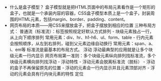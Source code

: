 - 什么是盒子模型？
  盒子模型就是把HTML页面中的布局元素看作是一个矩形的盒子，也就是一个承装内容的容器，CSS盒子模型本质上是一个盒子，封装周围的HTML元素，包括margin、border、padding、content。
- 网页布局的本质——用CSS来摆放盒子，把盒子摆放到相应的位置
  三种布局方式：
    普通流（标准流）：标签按照规定好默认方式排列
      - 块级元素独占一行，从上向下顺序排列
      常用元素：div、hr、h1-h6、ul、form、table
      - 行内元素会按照顺序，从左到右排列，碰到父元素边缘自动换行
      常用元素：span、a、i、em等
      标准流是最基本的布局方式。
    浮动
      浮动最典型的应用就是让多个块级元素一行内显示
      网页布局第一准则：多个块级元素纵向排列找标准流，多个块级元素横向排列找浮动
      - 浮动特性
       - 浮动元素会脱离标准流（脱标）
       - 浮动的盒子不再保留原先的位置
       - 浮动的元素会一行内显示并且元素顶部对齐
       - 浮动的元素会具有行内块元素的特性
    定位
    